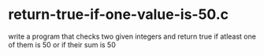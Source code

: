 # return-true-if-one-value-is-50.c
write a program that checks two given integers and return true if atleast one of them is 50 or if their sum is 50
